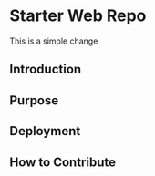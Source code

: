 # Starter Web Repo

This is a simple change

## Introduction

## Purpose

## Deployment

## How to Contribute
